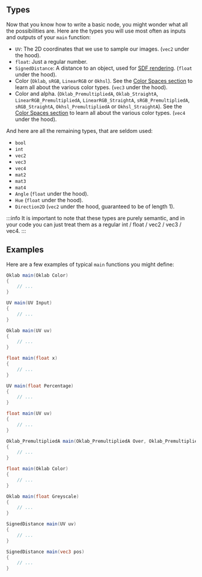 
## Types

Now that you know how to write a basic node, you might wonder what all the possibilities are. Here are the types you will use most often as inputs and outputs of your `main` function:

- `UV`: The 2D coordinates that we use to sample our images. (`vec2` under the hood).
- `float`: Just a regular number.
- `SignedDistance`: A distance to an object, used for [SDF rendering](https://youtu.be/PGtv-dBi2wE). (`float` under the hood).
- Color (`Oklab`, `sRGB`, `LinearRGB` or `Okhsl`). See the [Color Spaces section](40-Color%20Spaces.md) to learn all about the various color types. (`vec3` under the hood).
- Color and alpha. (`Oklab_PremultipliedA`, `Oklab_StraightA`, `LinearRGB_PremultipliedA`, `LinearRGB_StraightA`, `sRGB_PremultipliedA`, `sRGB_StraightA`, `Okhsl_PremultipliedA` or `Okhsl_StraightA`). See the [Color Spaces section](40-Color%20Spaces.md) to learn all about the various color types. (`vec4` under the hood).

And here are all the remaining types, that are seldom used:
- `bool`
- `int`
- `vec2`
- `vec3`
- `vec4`
- `mat2`
- `mat3`
- `mat4`
- `Angle` (`float` under the hood).
- `Hue` (`float` under the hood).
- `Direction2D` (`vec2` under the hood, guaranteed to be of length 1).

:::info
It is important to note that these types are purely semantic, and in your code you can just treat them as a regular int / float / vec2 / vec3 / vec4.
:::

## Examples

Here are a few examples of typical `main` functions you might define:

```glsl title="Color Transformation"
Oklab main(Oklab Color)
{
    // ...
}
```

```glsl title="2D Modifier (Zoom, Distortion, ...)"
UV main(UV Input)
{
    // ...
}
```

```glsl title="Image"
Oklab main(UV uv)
{
    // ...
}
```

```glsl title="Math function"
float main(float x)
{
    // ...
}
```

```glsl title="Parametric curve"
UV main(float Percentage)
{
    // ...
}
```

```glsl title="Mask / Greyscale image"
float main(UV uv)
{
    // ...
}
```

```glsl title="Blend Mode"
Oklab_PremultipliedA main(Oklab_PremultipliedA Over, Oklab_PremultipliedA Under)
{
    // ...
}
```

```glsl title="Conversion to Black & White"
float main(Oklab Color)
{
    // ...
}
```

```glsl title="Colorizer"
Oklab main(float Greyscale)
{
    // ...
}
```

```glsl title="2D SDF"
SignedDistance main(UV uv)
{
    // ...
}
```

```glsl title="3D SDF"
SignedDistance main(vec3 pos)
{
    // ...
}
```